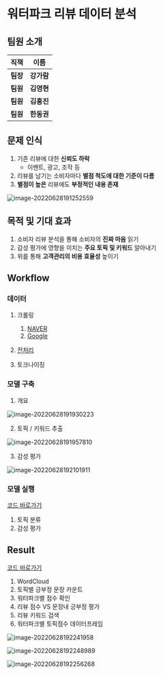 # 워터파크 리뷰 데이터 분석



## 팀원 소개

| 직책     | 이름       |
| -------- | ---------- |
| **팀장** | **강가람** |
| **팀원** | **김영현** |
| **팀원** | **김홍진** |
| **팀원** | **한동권** |

## 문제 인식

1. 기존 리뷰에 대한 **신뢰도 하락**
   - 이벤트, 광고, 조작 등
2. 리뷰를 남기는 소비자마다 **별점 척도에 대한 기준이 다름**
3. **별점이 높은** 리뷰에도 **부정적인 내용 존재**

![image-20220628191252559](README/image-20220628191252559.png)



## 목적 및 기대 효과

1. 소비자 리뷰 분석을 통해 소비자의 **진짜 마음** 읽기
2. 감성 평가에 영향을 미치는 **주요 토픽 및 키워드** 알아내기
3. 위를 통해 **고객관리의 비용 효율성** 높이기



## Workflow

### 데이터

1. 크롤링
   1. [NAVER](https://github.com/KRiver28/LUCIFER/blob/main/%ED%81%AC%EB%A1%A4%EB%A7%81/NAVER_crawling.ipynb)
   2. [Google](https://github.com/KRiver28/LUCIFER/blob/main/%ED%81%AC%EB%A1%A4%EB%A7%81/google_crawling.ipynb)

2. [전처리](https://github.com/KRiver28/LUCIFER/blob/main/%EC%A0%84%EC%B2%98%EB%A6%AC.ipynb)
3. 토크나이징

### 모델 구축

1. 개요

![image-20220628191930223](README/image-20220628191930223.png)



2. 토픽 / 키워드 추출

![image-20220628191957810](README/image-20220628191957810.png)



3. 감성 평가

![image-20220628192101911](README/image-20220628192101911.png)



### 모델 실행

[코드 바로가기](https://github.com/KRiver28/LUCIFER/blob/main/LUCIFER_model.ipynb)

1. 토픽 분류
2. 감성 평가



## Result

[코드 바로가기](https://github.com/KRiver28/LUCIFER/blob/main/LUCIFER_model.ipynb)

1. WordCloud
2. 토픽별 긍부정 문장 카운트
3. 워터파크별 점수 확인
4. 리뷰 점수 VS 문장내 긍부정 평가
5. 리뷰 키워드 검색
6. 워터파크별 토픽점수 데이터프레임

![image-20220628192241958](README/image-20220628192241958.png)

![image-20220628192248989](README/image-20220628192248989.png)

![image-20220628192256268](README/image-20220628192256268.png)